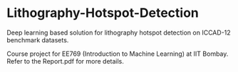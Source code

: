 # Lithography-Hotspot-Detection
Deep learning based solution for lithography hotspot detection on ICCAD-12 benchmark datasets. </br>

Course project for EE769 (Introduction to Machine Learning) at IIT Bombay. </br>
Refer to the Report.pdf for more details.
